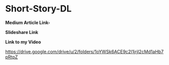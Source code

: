 # Short-Story-DL



**Medium Article Link-**



**Slideshare Link**




**Link to my Video**

https://drive.google.com/drive/u/2/folders/1oYWSk6ACE9c2I1jrjI2cMd1aHb7pRtpZ

